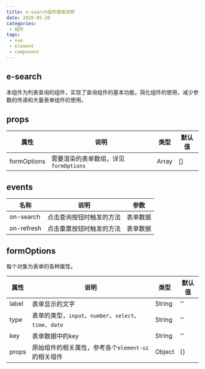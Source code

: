 ```yaml
---
title: e-search组件使用说明
date: 2020-05-20
categories:
 - 组件
tags:
 - vue
 - element
 - component
---
```


## e-search
本组件为列表查询的组件，实现了查询组件的基本功能，简化组件的使用，减少参数的传递和大量表单组件的使用。

## props

属性|说明|类型|默认值
-|-|-|-
formOptions|需要渲染的表单数组，详见`formOptions`|Array|[]

## events

名称|说明|参数
-|-|-
on-search|点击查询按钮时触发的方法|表单数据
on-refresh|点击重置按钮时触发的方法|表单数据

## formOptions
每个对象为表单的各种属性。

属性|说明|类型|默认值
-|-|-|-
label|表单显示的文字|String|''
type|表单的类型，`input`、`number`、`select`、`time`、`date`|String|''
key|表单数据中的key|String|''
props|原始组件的相关属性，参考各个`element-ui`的相关组件|Object|{}